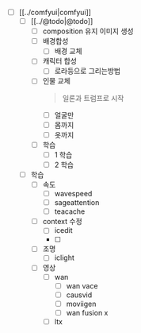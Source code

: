 - [ ] [[../comfyui|comfyui]]
  - [ ] [[../@todo|@todo]]
    - [ ] composition 유지 이미지 생성
    - [ ] 배경합성
      - [ ] 배경 교체
    - [ ] 캐릭터 합성
      - [ ] 로라등으로 그리는방법
    - [ ] 인물 교체
      > 일론과 트럼프로 시작
      - [ ] 얼굴만
      - [ ] 몸까지
      - [ ] 옷까지
    - [ ] 학습
      - [ ] 1 학습
      - [ ] 2 학습
  - [ ] 학습
    - [ ] 속도
      - [ ] wavespeed
      - [ ] sageattention
      - [ ] teacache
    - [ ] context 수정
      - [ ] icedit
      - [ ] 
    - [ ] 조명
      - [ ] iclight
    - [ ] 영상
      - [ ] wan
        - [ ] wan vace
        - [ ] causvid
        - [ ] moviigen
        - [ ] wan fusion x
      - [ ] ltx
